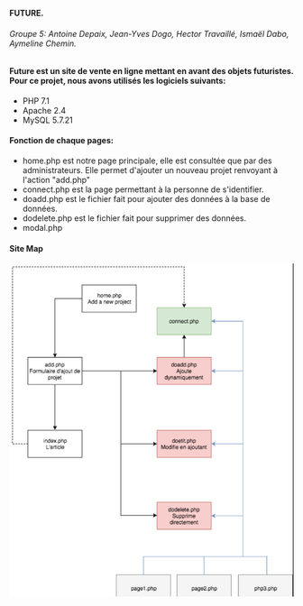 <b>FUTURE.</b>

###### Groupe 5: Antoine Depaix, Jean-Yves Dogo, Hector Travaillé, Ismaël Dabo, Aymeline Chemin.


#### Future est un site de vente en ligne mettant en avant des objets futuristes. Pour ce projet, nous avons utilisés les logiciels suivants: 
<ul>
	<li> PHP 7.1</li>
	<li> Apache 2.4 </li>
	<li> MySQL 5.7.21 </li>
</ul>

#### Fonction de chaque pages:
<ul>
	<li> home.php est notre page principale, elle est consultée que par des administrateurs. 
	Elle permet d'ajouter un nouveau projet renvoyant à l'action "add.php" </li>
	<li> connect.php  est la page permettant à la personne de s'identifier.</li>
	<li> doadd.php est le fichier fait pour ajouter des données à la base de données. </li>
	<li> dodelete.php est le fichier fait pour supprimer des données. </li>
	<li> modal.php </li> 

</ul>

#### Site Map

![](https://github.com/ismaeldabo/PHP_SI/blob/master/phpUpdate%202/img/Sitemap.png)
